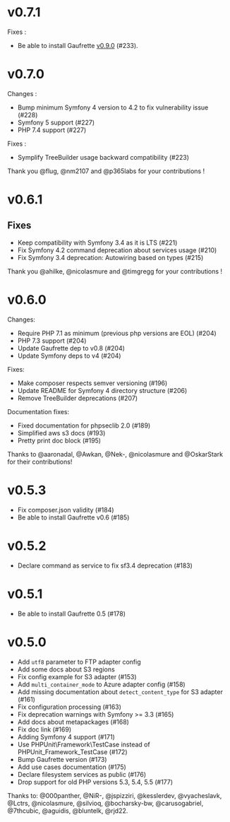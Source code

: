 v0.7.1
======

Fixes :

- Be able to install Gaufrette [v0.9.0](https://github.com/KnpLabs/Gaufrette/releases/tag/v0.9.0)
(#233).

v0.7.0
======

Changes :

- Bump minimum Symfony 4 version to 4.2 to fix vulnerability issue (#228)
- Symfony 5 support (#227)
- PHP 7.4 support (#227)

Fixes :

- Symplify TreeBuilder usage backward compatibility (#223)

Thank you @flug, @nm2107 and @p365labs for your contributions ! 

v0.6.1
======

## Fixes

- Keep compatibility with Symfony 3.4 as it is LTS (#221)
- Fix Symfony 4.2 command deprecation about services usage (#210)
- Fix Symfony 3.4 deprecation: Autowiring based on types (#215)

Thank you @ahilke, @nicolasmure and @timgregg for your contributions ! 

v0.6.0
======

Changes:
- Require PHP 7.1 as minimum (previous php versions are EOL) (#204)
- PHP 7.3 support (#204)
- Update Gaufrette dep to v0.8 (#204)
- Update Symfony deps to v4 (#204)

Fixes:
- Make composer respects semver versioning (#196)
- Update README for Symfony 4 directory structure (#206)
- Remove TreeBuilder deprecations (#207)

Documentation fixes:
- Fixed documentation for phpseclib 2.0 (#189)
- Simplified aws s3 docs (#193)
- Pretty print doc block (#195)

Thanks to @aaronadal, @Awkan, @Nek-, @nicolasmure and @OskarStark for their
contributions!

v0.5.3
======

- Fix composer.json validity (#184)
- Be able to install Gaufrette v0.6 (#185)

v0.5.2
======

- Declare command as service to fix sf3.4 deprecation (#183)

v0.5.1
======

- Be able to install Gaufrette 0.5 (#178)

v0.5.0
======

* Add `utf8` parameter to FTP adapter config
* Add some docs about S3 regions
* Fix config example for S3 adapter (#153)
* Add `multi_container_mode` to Azure adapter config (#158)
* Add missing documentation about `detect_content_type` for S3 adapter (#161)
* Fix configuration processing (#163)
* Fix deprecation warnings with Symfony >= 3.3 (#165)
* Add docs about metapackages (#168)
* Fix doc link (#169)
* Adding Symfony 4 support (#171)
* Use PHPUnit\Framework\TestCase instead of PHPUnit_Framework_TestCase (#172)
* Bump Gaufrette version (#173)
* Add use cases documentation (#175)
* Declare filesystem services as public (#176)
* Drop support for old PHP versions 5.3, 5.4, 5.5 (#177)

Thanks to: @000panther, @NiR-, @jspizziri, @kesslerdev, @vyacheslavk, @Lctrs, @nicolasmure, @silvioq, @bocharsky-bw, @carusogabriel, @7thcubic, @aguidis, @bluntelk, @rjd22.

